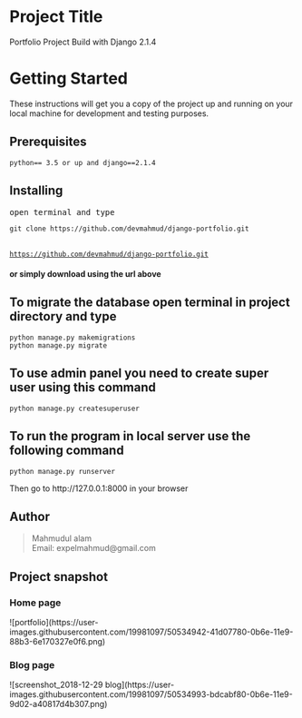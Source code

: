 <h1>Project Title</h1>
<p>Portfolio Project Build with Django 2.1.4</p>

<h1>Getting Started</h1>
<p>These instructions will get you a copy of the project up and running on your local machine for development and testing purposes.</p>

<h2>Prerequisites</h2>
<code>python== 3.5 or up and django==2.1.4</code>

<h2>Installing</h2>
<pre>open terminal and type</pre>
<code>git clone https://github.com/devmahmud/django-portfolio.git</code><br><br>

<code>https://github.com/devmahmud/django-portfolio.git</code><br>
<h4>or simply download using the url above</h4>
 
<h2>To migrate the database open terminal in project directory and type</h2>
<code>python manage.py makemigrations</code><br>
<code>python manage.py migrate</code>

<h2>To use admin panel you need to create super user using this command </h2>
<code>python manage.py createsuperuser</code>

<h2> To run the program in local server use the following command </h2>
<code>python manage.py runserver</code>

<p>Then go to http://127.0.0.1:8000 in your browser</p>

<h2>Author</h2>
<blockquote>
  Mahmudul alam<br>
  Email: expelmahmud@gmail.com
</blockquote>


<h2>Project snapshot</h2>
<h3>Home page</h3>
![portfolio](https://user-images.githubusercontent.com/19981097/50534942-41d07780-0b6e-11e9-88b3-6e170327e0f6.png)

<h3>Blog page</h3>
![screenshot_2018-12-29 blog](https://user-images.githubusercontent.com/19981097/50534993-bdcabf80-0b6e-11e9-9d02-a40817d4b307.png)
